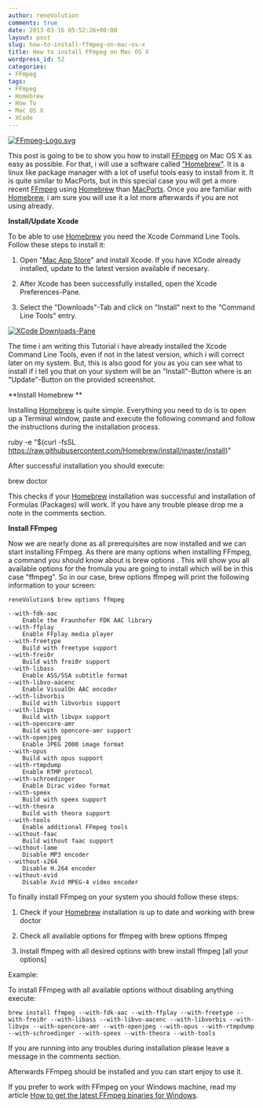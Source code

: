 ```yaml
---
author: reneVolution
comments: true
date: 2013-03-16 05:52:26+00:00
layout: post
slug: how-to-install-ffmpeg-on-mac-os-x
title: How to install FFmpeg on Mac OS X
wordpress_id: 52
categories:
- FFmpeg
tags:
- FFmpeg
- Homebrew
- How To
- Mac OS X
- XCode
---
```


[![FFmpeg-Logo.svg](http://www.renevolution.com/wp-content/uploads/2013/03/FFmpeg-Logo.svg_.png)](http://www.renevolution.com/wp-content/uploads/2013/03/FFmpeg-Logo.svg_.png)

This post is going to be to show you how to install [FFmpeg](http://www.ffmpeg.org) on Mac OS X as easy as possible. For that, i will use a software called ["Homebrew"](http://mxcl.github.com/homebrew/). It is a linux like package manager with a lot of useful tools easy to install from it. It is quite similar to MacPorts, but in this special case you will get a more recent [FFmpeg](http://www.ffmpeg.org) using [Homebrew](http://mxcl.github.com/homebrew/) than [MacPorts](http://www.macports.org/). Once you are familiar with [Homebrew](http://mxcl.github.com/homebrew/), i am sure you will use it a lot more afterwards if you are not using already.

**Install/Update Xcode**

To be able to use [Homebrew](http://mxcl.github.com/homebrew/) you need the Xcode Command Line Tools. Follow these steps to install it:

1. Open "[Mac App Store](https://itunes.apple.com/de/app/xcode/id497799835?mt=12)" and install Xcode. If you have XCode already installed, update to the latest version available if necesary.

2. After Xcode has been successfully installed, open the Xcode Preferences-Pane.

3. Select the "Downloads"-Tab and click on "Install" next to the "Command Line Tools" entry.


[![XCode Downloads-Pane](http://www.renecalles.de/wp-content/uploads/2013/03/XCode-Downloads-Pane-300x111.png)](http://www.renecalles.de/wp-content/uploads/2013/03/XCode-Downloads-Pane.png)




The time i am writing this Tutorial i have already installed the Xcode Command Line Tools, even if not in the latest version, which i will correct later on my system. But, this is also good for you as you can see what to install if i tell you that on your system will be an "Install"-Button where is an "Update"-Button on the provided screenshot.


**Install Homebrew **

Installing [Homebrew](http://mxcl.github.com/homebrew/) is quite simple. Everything you need to do is to open up a Terminal window, paste and execute the following command and follow the instructions during the installation process.

ruby -e "$(curl -fsSL https://raw.githubusercontent.com/Homebrew/install/master/install)"

After successful installation you should execute:

brew doctor

This checks if your [Homebrew](http://mxcl.github.com/homebrew/) installation was successful and installation of Formulas (Packages) will work. If you have any trouble please drop me a note in the comments section.

**Install FFmpeg**

Now we are nearly done as all prerequisites are now installed and we can start installing FFmpeg. As there are many options when installing FFmpeg, a command you should know about is brew options <Formula> . This will show you all available options for the fromula you are going to install which will be in this case "ffmpeg". So in our case, brew options ffmpeg will print the following information to your screen:

    
    reneVolution$ brew options ffmpeg
    
    --with-fdk-aac
    	Enable the Fraunhofer FDK AAC library
    --with-ffplay
    	Enable FFplay media player
    --with-freetype
    	Build with freetype support
    --with-frei0r
    	Build with frei0r support
    --with-libass
    	Enable ASS/SSA subtitle format
    --with-libvo-aacenc
    	Enable VisualOn AAC encoder
    --with-libvorbis
    	Build with libvorbis support
    --with-libvpx
    	Build with libvpx support
    --with-opencore-amr
    	Build with opencore-amr support
    --with-openjpeg
    	Enable JPEG 2000 image format
    --with-opus
    	Build with opus support
    --with-rtmpdump
    	Enable RTMP protocol
    --with-schroedinger
    	Enable Dirac video format
    --with-speex
    	Build with speex support
    --with-theora
    	Build with theora support
    --with-tools
    	Enable additional FFmpeg tools
    --without-faac
    	Build without faac support
    --without-lame
    	Disable MP3 encoder
    --without-x264
    	Disable H.264 encoder
    --without-xvid
    	Disable Xvid MPEG-4 video encoder


To finally install FFmpeg on your system you should follow these steps:

1. Check if your [Homebrew](http://mxcl.github.com/homebrew/) installation is up to date and working with brew doctor

2. Check all available options for ffmpeg with brew options ffmpeg

3. Install ffmpeg with all desired options with brew install ffmpeg [all your options]

Example:

To install FFmpeg with all available options without disabling anything execute:

    
    brew install ffmpeg --with-fdk-aac --with-ffplay --with-freetype --with-frei0r --with-libass --with-libvo-aacenc --with-libvorbis --with-libvpx --with-opencore-amr --with-openjpeg --with-opus --with-rtmpdump --with-schroedinger --with-speex --with-theora --with-tools


If you are running into any troubles during installation please leave a message in the comments section.

Afterwards FFmpeg should be installed and you can start enjoy to use it.

If you prefer to work with FFmpeg on your Windows machine, read my article [How to get the latest FFmpeg binaries for Windows](http://www.renevolution.com/how-to-get-ffmpeg-for-windows/).
